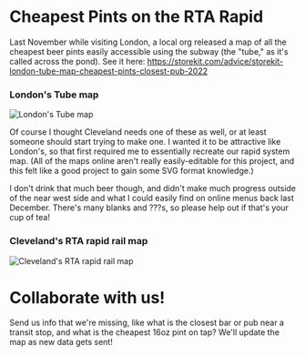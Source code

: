 # Cheapest Pints on the RTA Rapid

Last November while visiting London, a local org released a map of all the cheapest beer pints easily accessible using the subway (the "tube," as it's called across the pond). See it here: https://storekit.com/advice/storekit-london-tube-map-cheapest-pints-closest-pub-2022
### London's Tube map

![London's Tube map](https://uploads-ssl.webflow.com/6355555ae4103134757b356e/637752b7ca9a16f7a2924262_Storekit%20Cheapest%20Pint%20on%20the%20Tube%20Map%202022%20PNG.png)

Of course I thought Cleveland needs one of these as well, or at least someone should start trying to make one. I wanted it to be attractive like London's, so that first required me to essentially recreate our rapid system map. (All of the maps online aren't really easily-editable for this project, and this felt like a good project to gain some SVG format knowledge.)

I don't drink that much beer though, and didn't make much progress outside of the near west side and what I could easily find on online menus back last December. There's many blanks and ???s, so please help out if that's your cup of tea!
### Cleveland's RTA rapid rail map
![Cleveland's RTA rapid rail map](https://raw.githubusercontent.com/trivisonno/cle-cheapest-rapid-draft-pints/52e4ecab08b32365654e53523ca729a033564a25/GCRTA-beer-map-2023.png)

# Collaborate with us!
Send us info that we're missing, like what is the closest bar or pub near a transit stop, and what is the cheapest 16oz pint on tap? We'll update the map as new data gets sent!
